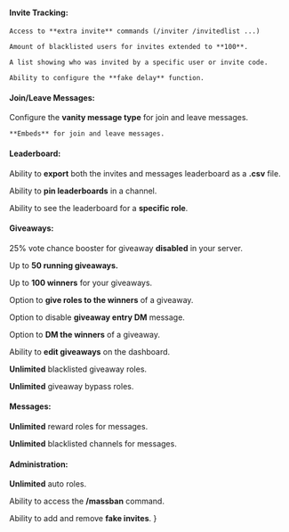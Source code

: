  
#### Invite Tracking: 
 	
 	Access to **extra invite** commands (/inviter /invitedlist ...)
 	
 	Amount of blacklisted users for invites extended to **100**.
 
 	A list showing who was invited by a specific user or invite code.
 
 	Ability to configure the **fake delay** function.

#### Join/Leave Messages: 
	
   Configure the **vanity message type** for join and leave messages.
   
  	**Embeds** for join and leave messages.
   	
####  Leaderboard: 
    
   Ability to **export** both the invites and messages leaderboard as a **.csv** file.
    	
   Ability to **pin leaderboards** in a channel.
        
   Ability to see the leaderboard for a **specific role**.
    
####  Giveaways: 
    
   25% vote chance booster for giveaway **disabled** in your server.
    	
   Up to **50 running giveaways.**
    	
   Up to **100 winners** for your giveaways.
    	
   Option to **give roles to the winners** of a giveaway.
    	
   Option to disable **giveaway entry DM** message.
    	
   Option to **DM the winners** of a giveaway.
    	
   Ability to **edit giveaways** on the dashboard.
    	
   **Unlimited** blacklisted giveaway roles. 
    	
   **Unlimited** giveaway bypass roles.
    
#### Messages: 
    
   **Unlimited** reward roles for messages.
   
   **Unlimited** blacklisted channels for messages.
    
####  Administration:
    
   **Unlimited** auto roles.
   
   Ability to access the **/massban** command.
   
   Ability to add and remove **fake invites**.
}
